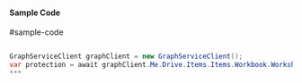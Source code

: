 #### Sample Code
#sample-code 

```C#

GraphServiceClient graphClient = new GraphServiceClient();
var protection = await graphClient.Me.Drive.Items.Items.Workbook.Worksheets.Worksheets.Protection.Request().GetAsync();
*** 

```